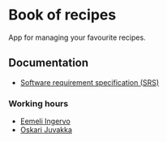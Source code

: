 # Book of recipes
App for managing your favourite recipes.

## Documentation

- [Software requirement specification (SRS)](https://github.com/Jeemlei/RecipeBook/blob/main/Documentation/SRS.md)

### Working hours
- [Eemeli Ingervo](/Documentation/working-hours-jeemlei.md)
- [Oskari Juvakka](/Documentation/working-hours-juboskar.md)

